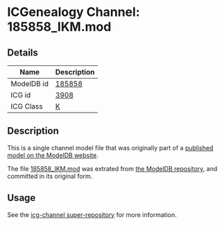 # ICGenealogy Channel: 185858\_IKM.mod

## Details

Name | Description
---- | -----------
ModelDB id | [185858](http://senselab.med.yale.edu/ModelDB/ShowModel.cshtml?model=185858)
ICG id | [3908](http://icg.neurotheory.ox.ac.uk/channels/1/3908)
ICG Class | [K](http://icg.neurotheory.ox.ac.uk/channels/1)

## Description

This is a single channel model file that was originally part of a [published model on the ModelDB website](http://senselab.med.yale.edu/mModelDB/ShowModel.cshtml?model=185858).

The file [185858\_IKM.mod](185858_IKM.mod) was extrated from [the ModelDB repository](http://senselab.med.yale.edu/ModelDB/ShowModel.cshtml?model=185858), and committed in its original form.

## Usage

See the [icg-channel super-repository](https://github.com/icgenealogy/icg-channels) for more information.